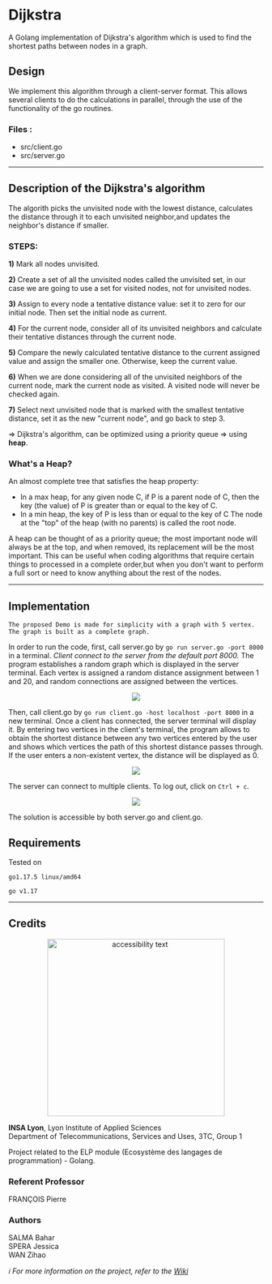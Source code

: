 # Dijkstra
A Golang implementation of Dijkstra's algorithm which is used to find the shortest paths between nodes in a graph.


## Design
We implement this algorithm through a client-server format. This allows several clients  to do the calculations in parallel, through the use of the functionality of the go routines. <br>

### Files :

- src/client.go <br> 
- src/server.go <br>

<hr />

## Description of the Dijkstra's algorithm
The algorith picks the unvisited node with the lowest distance, calculates the distance through it to each unvisited neighbor,and updates the neighbor's distance if smaller.

### STEPS:

 <strong>1)</strong> Mark all nodes unvisited. 
 
 <strong>2)</strong> Create a set of all the unvisited nodes called the unvisited set, in our case we are going to use a set for visited nodes, not for unvisited nodes.

 <strong>3)</strong> Assign to every node a tentative distance value: set it to zero for our initial node. Then set the initial node as current.

 <strong>4)</strong> For the current node, consider all of its unvisited neighbors and calculate their tentative distances through the current node. 
 
 <strong>5)</strong> Compare the newly calculated tentative distance to the current assigned value and assign the smaller one. Otherwise, keep the current value.

 <strong>6)</strong> When we are done considering all of the unvisited neighbors of the current node, mark the current node as visited. A visited node will never be checked again.

 <strong>7)</strong> Select next unvisited node that is marked with the smallest tentative distance, set it as the new "current node", and go back to step 3.

=> Dijkstra's algorithm, can be optimized using a priority queue => using <strong>heap</strong>.

### What's a Heap?

An almost complete tree that satisfies the heap property: 
- In a max heap, for any given node C, if P is a parent node of C, then the key (the value) of P is greater than or equal to the key of C. 
- In a min heap, the key of P is less than or equal to the key of C The node at the "top" of the heap (with no parents) is called the root node.

A heap can be thought of as a priority queue; the most important node will always be at the top, and when removed, its replacement will be the most important. 
This can be useful when coding algorithms that require certain things to processed in a complete order,but when you don't want to perform a full sort or need to know anything about the rest of the nodes. 

<hr />

## Implementation

`The proposed Demo is made for simplicity with a graph with 5 vertex. The graph is built as a complete graph.`

In order to run the code, first, call server.go by `go run server.go -port 8000` in a terminal. <em>Client connect to the server from the default port 8000.</em>
The program establishes a random graph which is displayed in the server terminal. 
Each vertex is assigned a random distance assignment between 1 and 20, and random connections are assigned between the vertices. <br>

<p align="center">
<a href="https://asciinema.org/a/7sfXrE7Nv1RKZqayim3LrBK05" target="_blank"><img src="https://asciinema.org/a/7sfXrE7Nv1RKZqayim3LrBK05.svg" /></a>
</p>

Then, call client.go by `go run client.go -host localhost -port 8000` in a new terminal.
Once a client has connected, the server terminal will display it. By entering two vertices in the client's terminal, the program allows to obtain the shortest distance between any two vertices entered by the user and shows which vertices the path of this shortest distance passes through. 
If the user enters a non-existent vertex, the distance will be displayed as 0.

<p align="center">
<a href="https://asciinema.org/a/0nD05iJzjJ3Dr0Cg6w042TNcf" target="_blank"><img src="https://asciinema.org/a/0nD05iJzjJ3Dr0Cg6w042TNcf.svg" /></a>
</p>

The server can connect to multiple clients. To log out, click on `Ctrl + c`.

<p align="center"> 
<a href="https://asciinema.org/a/FnaeK7XyqbqAaWKyxHPKBsDbH" target="_blank"><img src="https://asciinema.org/a/FnaeK7XyqbqAaWKyxHPKBsDbH.svg" /></a>
</p>

The solution is accessible by both server.go and client.go.


## Requirements

Tested on
```
go1.17.5 linux/amd64

go v1.17
```
<hr />

## Credits

<p align="center">
  <img src="http://www.insa-lyon.fr/sites/www.insa-lyon.fr/files/logo-coul.jpg" width="350" alt="accessibility text">
</p>

<strong>INSA Lyon</strong>, Lyon Institute of Applied Sciences <br/> 
Department of Telecommunications, Services and Uses, 3TC, Group 1

Project related to the ELP module (Ecosystème des langages de programmation) - Golang.

### Referent Professor

FRANÇOIS Pierre

### Authors

SALMA Bahar <br/>
SPERA Jessica <br/>
WAN Zihao <br/>



<em>  ℹ️ For more information on the project, refer to the [Wiki](https://github.com/Jessica-13/golang-project/wiki)</em>
